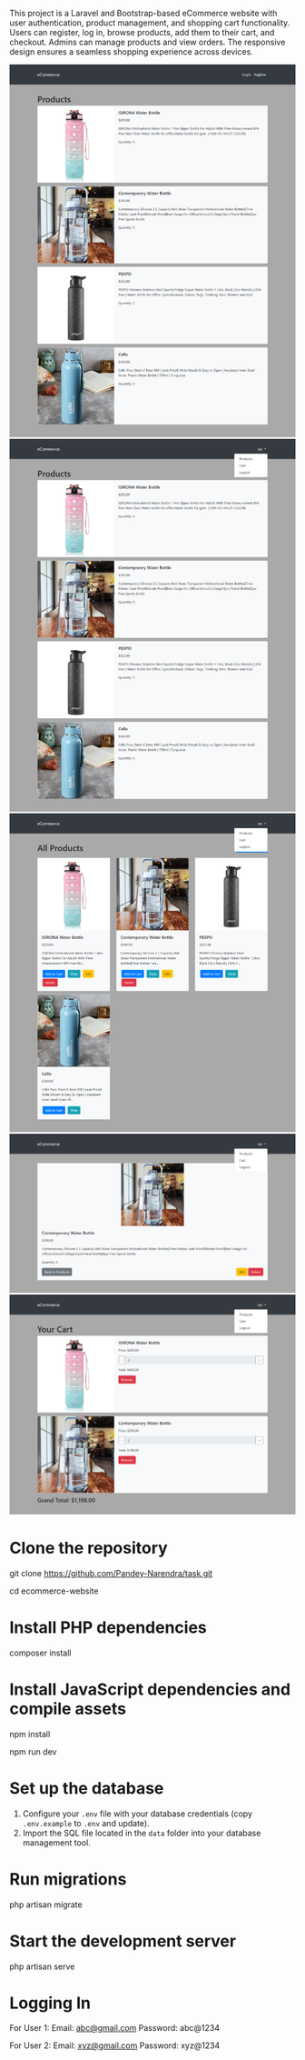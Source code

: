 This project is a Laravel and Bootstrap-based eCommerce website with user authentication, product management, and shopping cart functionality. Users can register, log in, browse products, add them to their cart, and checkout. Admins can manage products and view orders. The responsive design ensures a seamless shopping experience across  devices.

![Home page before login](data/ecommerce-1.png)
![Home page after login](data/ecommerce-2.png)
![Product Page](data/ecommerce-3.png)
![Product Individual Page](data/ecommerce-4.png)
![Cart Page](data/ecommerce-5.png)

# Clone the repository
git clone https://github.com/Pandey-Narendra/task.git

cd ecommerce-website

# Install PHP dependencies
composer install

# Install JavaScript dependencies and compile assets
npm install

npm run dev

# Set up the database
1. Configure your `.env` file with your database credentials (copy `.env.example` to `.env` and update).
2. Import the SQL file located in the `data` folder into your database management tool.

# Run migrations
php artisan migrate

# Start the development server
php artisan serve

# Logging In
For User 1:
Email: abc@gmail.com
Password: abc@1234

For User 2:
Email: xyz@gmail.com
Password: xyz@1234

